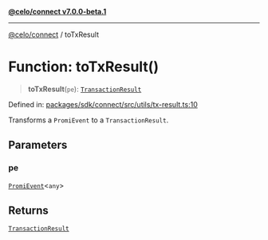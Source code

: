 [**@celo/connect v7.0.0-beta.1**](../README.md)

***

[@celo/connect](../globals.md) / toTxResult

# Function: toTxResult()

> **toTxResult**(`pe`): [`TransactionResult`](../classes/TransactionResult.md)

Defined in: [packages/sdk/connect/src/utils/tx-result.ts:10](https://github.com/celo-org/developer-tooling/blob/master/packages/sdk/connect/src/utils/tx-result.ts#L10)

Transforms a `PromiEvent` to a `TransactionResult`.

## Parameters

### pe

[`PromiEvent`](../interfaces/PromiEvent.md)\<`any`\>

## Returns

[`TransactionResult`](../classes/TransactionResult.md)
